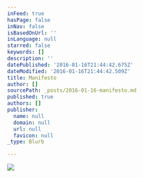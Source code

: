 ```yaml
---
inFeed: true
hasPage: false
inNav: false
isBasedOnUrl: ''
inLanguage: null
starred: false
keywords: []
description: ''
datePublished: '2016-01-16T21:44:42.675Z'
dateModified: '2016-01-16T21:44:42.509Z'
title: Manifesto
author: []
sourcePath: _posts/2016-01-16-manifesto.md
published: true
authors: []
publisher:
  name: null
  domain: null
  url: null
  favicon: null
_type: Blurb

---
```

![](https://s3-us-west-2.amazonaws.com/the-grid-img/p/cdc16e108c61e3ee033e3a2b57a251f86891e4b5.jpg)